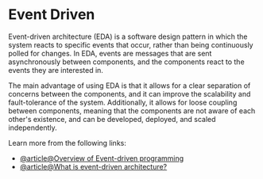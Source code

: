 # Event Driven

Event-driven architecture (EDA) is a software design pattern in which the system reacts to specific events that occur, rather than being continuously polled for changes. In EDA, events are messages that are sent asynchronously between components, and the components react to the events they are interested in.

The main advantage of using EDA is that it allows for a clear separation of concerns between the components, and it can improve the scalability and fault-tolerance of the system. Additionally, it allows for loose coupling between components, meaning that the components are not aware of each other's existence, and can be developed, deployed, and scaled independently.

Learn more from the following links:

- [@article@Overview of Event-driven programming](https://en.wikipedia.org/wiki/Event-driven_programming)
- [@article@What is event-driven architecture?](https://www.redhat.com/en/topics/integration/what-is-event-driven-architecture)
